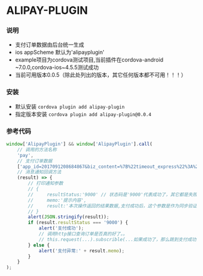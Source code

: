 # ALIPAY-PLUGIN

### 说明
* 支付订单数据由后台统一生成
* ios appScheme 默认为'alipayplugin'
* example项目为cordova测试项目,当前插件在cordova-android ~7.0.0,cordova-ios~4.5.5测试成功
* 当前可用版本0.0.5（除此处列出的版本，其它任何版本都不可用！！！）

### 安装
* 默认安装 `cordova plugin add alipay-plugin`
* 指定版本安装 `cordova plugin add alipay-plugin@0.0.4`


### 参考代码
```js
window['AlipayPlugin'] && window['AlipayPlugin'].call(
    // 调用的方法名称
    'pay',
    // 支付订单数据
    ['app_id=2017091208684867&biz_content=%7B%22timeout_express%22%3A%2230m%22%2C%22product_code%22%3A%22QUICK_MSECURITY_PAY%22%2C%22total_amount%22%3A%220.01%22%2C%22subject%22%3A%22%E6%B5%8B%E8%AF%95%E9%85%8D%E7%BD%AE%22%2C%22body%22%3A%22%E6%B5%8B%E8%AF%95%E9%85%8D%E7%BD%AE%E5%86%85%E5%AE%B9%E6%98%AF%E5%90%A6%E6%AD%A3%E7%A1%AE%22%2C%22out_trade_no%22%3A%22ceshi1555060686%22%7D&charset=utf-8&method=alipay.trade.app.pay&notify_url=https%3A%2F%2Fcloud.anasit.cn%2Fnotify%2Furl1&sign_type=RSA2&timestamp=2019-04-12+17%3A18%3A07&version=1.0&sign=l%2FVTrEKiO0ynSXXghrOznQehST8C2s7PVgYyNWhwXX%2Fr%2Fb5%2F1bUEjw%2FqAnDGyUCddfWN3KWfB%2FtfvhtEoKaMqIj8PIYkfEO%2BAQd61g%2B%2FBFScDH2boN9SbGU1MZpV0PqEYVwywG0JDatosoEYo8fF1o8kVOW%2FelVy%2BSOr3CCAS1DyZ%2Bc2MI33JCI8nLMRPkC7CUEDJGBCJHYaXvOrLtEaHJsrgNqVVFp66lcpINlwg4UB8veDK5%2BV%2BSBK3g9SBMi%2FkDLqXSWLhVoUSFdTVR1ZeLSeGLYVnYZFE2fYL86D1qm2HSJtTZnfpxRwvB0SJDeQuxdLeF%2B7SocTZVO2Q3QSzw%3D%3D'],
    // 消息通知回调方法
    (result) => {
        // 打印通知参数
        // {
        //     resultStatus:'9000' // 状态码是'9000'代表成功了，其它都是失败
        //     memo:'提示内容',    
        //     result:'本次操作返回的结果数据,支付成功后，这个参数是作为同步验证的参数（类似同步回调参数）'  
        // }
        alert(JSON.stringify(result));
        if (result.resultStatus === '9000') {
            alert('支付成功');
            // 调用http接口查询订单是否真的好了。。
            // this.request(...).subscrible(...如果成功了，那么跳到支付成功页面，否则跳到支付遇到问题页面)
        } else {
            alert('支付异常:' + result.memo);
        }
    }
);
```